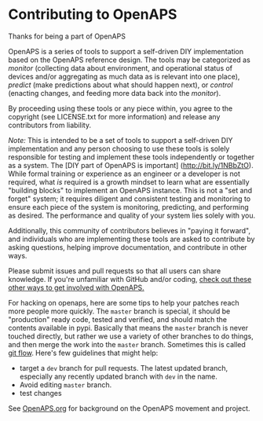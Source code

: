 
# Contributing to OpenAPS

Thanks for being a part of OpenAPS

OpenAPS is a series of tools to support a self-driven DIY
implementation based on the OpenAPS reference design. The tools may be
categorized as *monitor* (collecting data about environment, and
operational status of devices and/or aggregating as much data as is
relevant into one place), *predict* (make predictions about what should
happen next), or *control* (enacting changes, and feeding more data back
into the *monitor*). 

By proceeding using these tools or any piece within, you agree to the
copyright (see LICENSE.txt for more information) and release any
contributors from liability. 

*Note:* This is intended to be a set of tools to support a self-driven DIY
implementation and any person choosing to use these tools is solely
responsible for testing and implement these tools independently or
together as a system.  The [DIY part of OpenAPS is important]
(http://bit.ly/1NBbZtO). While formal training or experience as an
engineer or a developer is not required, what *is* required is a growth
mindset to learn what are essentially "building blocks" to implement an
OpenAPS instance. This is not a "set and forget" system; it requires
diligent and consistent testing and monitoring to ensure each piece of
the system is monitoring, predicting, and performing as desired.  The
performance and quality of your system lies solely with you.

Additionally, this community of contributors believes in "paying it
forward", and individuals who are implementing these tools are asked to
contribute by asking questions, helping improve documentation, and
contribute in other ways.

Please submit issues and pull requests so that all users can share
knowledge. If you're unfamiliar with GitHub and/or coding, [check out these other ways to get involved with OpenAPS.](http://openaps.readthedocs.io/en/latest/docs/introduction/contribute.html)

For hacking on openaps, here are some tips to help your patches reach
more people more quickly.  The `master` branch is special, it should
be "production" ready code, tested and verified, and should match the
contents available in pypi.  Basically that means the `master` branch
is never touched directly, but rather we use a variety of other
branches to do things, and then merge the work into the `master`
branch.  Sometimes this is called
[git flow](http://nvie.com/posts/a-successful-git-branching-model/).
Here's few guidelines that might help:
  
  * target a `dev` branch for pull requests.  The latest updated
    branch, especially any recently updated branch with `dev` in the
    name.
  * Avoid editing `master` branch.
  * test changes

See [OpenAPS.org](http://OpenAPS.org/) for background on the OpenAPS movement and project.

